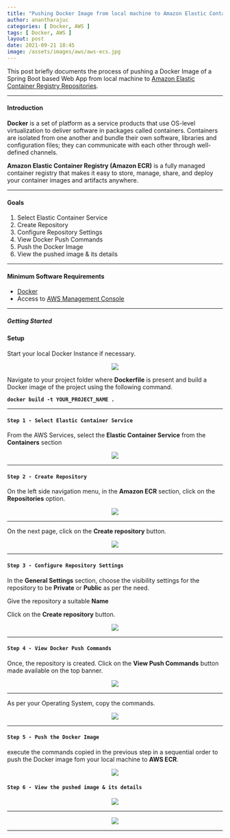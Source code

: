 ```yaml
---
title: "Pushing Docker Image from local machine to Amazon Elastic Container Registry Repositories"
author: anantharajuc
categories: [ Docker, AWS ]
tags: [ Docker, AWS ]
layout: post
date: 2021-09-21 18:45
image: /assets/images/aws/aws-ecs.jpg
---
```


This post briefly documents the process of pushing a Docker Image of a Spring Boot based Web App from local machine to [Amazon Elastic Container Registry Repositories](https://aws.amazon.com/ecr/).

---

#### Introduction

**Docker** is a set of platform as a service products that use OS-level virtualization to deliver software in packages called containers. Containers are isolated from one another and bundle their own software, libraries and configuration files; they can communicate with each other through well-defined channels.

**Amazon Elastic Container Registry (Amazon ECR)** is a fully managed container registry that makes it easy to store, manage, share, and deploy your container images and artifacts anywhere.

---

#### Goals

1. Select Elastic Container Service  
2. Create Repository  
3. Configure Repository Settings  
4. View Docker Push Commands  
5. Push the Docker Image  
6. View the pushed image & its details  

---

#### Minimum Software Requirements

- [Docker](https://www.docker.com/)  
- Access to [AWS Management Console](https://aws.amazon.com/console/)  

---

##### Getting Started 

#### Setup

Start your local Docker Instance if necessary.

<div style="text-align:center"><img src="{{ site.baseurl }}/assets/images/docker-mysql/1.PNG" /></div>    

Navigate to your project folder where **Dockerfile** is present and build a Docker image of the project using the following command.

**`docker build -t YOUR_PROJECT_NAME .`**   

---

#### **`Step 1 - Select Elastic Container Service`** 

From the AWS Services, select the **Elastic Container Service** from the **Containers** section

<div style="text-align:center"><img src="{{ site.baseurl }}/assets/images/aws/ecs/1.PNG" /></div>    

---

#### **`Step 2 - Create Repository`** 

On the left side navigation menu, in the **Amazon ECR** section, click on the **Repositories** option. 

<div style="text-align:center"><img src="{{ site.baseurl }}/assets/images/aws/ecs/2.PNG" /></div>    

---

On the next page, click on the **Create repository** button.

<div style="text-align:center"><img src="{{ site.baseurl }}/assets/images/aws/ecs/3.PNG" /></div>    

---

#### **`Step 3 - Configure Repository Settings`** 

In the **General Settings** section, choose the visibility settings for the repository to be **Private** or **Public** as per the need.

Give the repository a suitable **Name**

Click on the **Create repository** button.

<div style="text-align:center"><img src="{{ site.baseurl }}/assets/images/aws/ecs/4.PNG" /></div>    

---

#### **`Step 4 - View Docker Push Commands`** 

Once, the repository is created. Click on the **View Push Commands** button made available on the top banner.

<div style="text-align:center"><img src="{{ site.baseurl }}/assets/images/aws/ecs/5.PNG" /></div>    

---

As per your Operating System, copy the commands.

<div style="text-align:center"><img src="{{ site.baseurl }}/assets/images/aws/ecs/6.PNG" /></div>    

---

#### **`Step 5 - Push the Docker Image`** 

execute the commands copied in the previous step in a sequential order to push the Docker image fom your local machine to **AWS ECR**.  

<div style="text-align:center"><img src="{{ site.baseurl }}/assets/images/aws/ecs/7.PNG" /></div>    

#### **`Step 6 - View the pushed image & its details`** 

<div style="text-align:center"><img src="{{ site.baseurl }}/assets/images/aws/ecs/8.PNG" /></div>    

---

<div style="text-align:center"><img src="{{ site.baseurl }}/assets/images/aws/ecs/9.PNG" /></div>    

---

